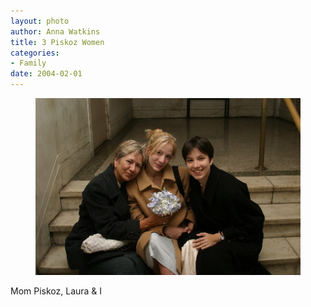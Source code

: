 ```yaml
--- 
layout: photo
author: Anna Watkins
title: 3 Piskoz Women
categories: 
- Family
date: 2004-02-01
---
```


<figure><img class="photo" src="/photos/3-Piski-Women.jpg"></figure>

Mom Piskoz, Laura & I

